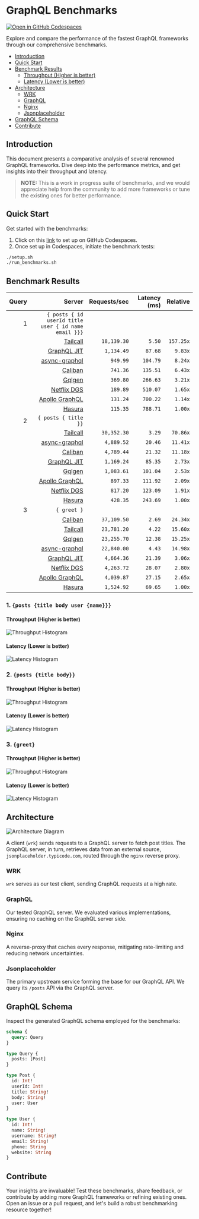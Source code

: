 # GraphQL Benchmarks <!-- omit from toc -->

[![Open in GitHub Codespaces](https://github.com/codespaces/badge.svg)](https://codespaces.new/tailcallhq/graphql-benchmarks)

Explore and compare the performance of the fastest GraphQL frameworks through our comprehensive benchmarks.

- [Introduction](#introduction)
- [Quick Start](#quick-start)
- [Benchmark Results](#benchmark-results)
  - [Throughput (Higher is better)](#throughput-higher-is-better)
  - [Latency (Lower is better)](#latency-lower-is-better)
- [Architecture](#architecture)
  - [WRK](#wrk)
  - [GraphQL](#graphql)
  - [Nginx](#nginx)
  - [Jsonplaceholder](#jsonplaceholder)
- [GraphQL Schema](#graphql-schema)
- [Contribute](#contribute)

[Tailcall]: https://github.com/tailcallhq/tailcall
[Gqlgen]: https://github.com/99designs/gqlgen
[Apollo GraphQL]: https://github.com/apollographql/apollo-server
[Netflix DGS]: https://github.com/netflix/dgs-framework
[Caliban]: https://github.com/ghostdogpr/caliban
[async-graphql]: https://github.com/async-graphql/async-graphql
[Hasura]: https://github.com/hasura/graphql-engine
[GraphQL JIT]: https://github.com/zalando-incubator/graphql-jit

## Introduction

This document presents a comparative analysis of several renowned GraphQL frameworks. Dive deep into the performance metrics, and get insights into their throughput and latency.

> **NOTE:** This is a work in progress suite of benchmarks, and we would appreciate help from the community to add more frameworks or tune the existing ones for better performance.

## Quick Start

Get started with the benchmarks:

1. Click on this [link](https://codespaces.new/tailcallhq/graphql-benchmarks) to set up on GitHub Codespaces.
2. Once set up in Codespaces, initiate the benchmark tests:

```bash
./setup.sh
./run_benchmarks.sh
```

## Benchmark Results

<!-- PERFORMANCE_RESULTS_START -->

| Query | Server | Requests/sec | Latency (ms) | Relative |
|-------:|--------:|--------------:|--------------:|---------:|
| 1 | `{ posts { id userId title user { id name email }}}` |
|| [Tailcall] | `18,139.30` | `5.50` | `157.25x` |
|| [GraphQL JIT] | `1,134.49` | `87.68` | `9.83x` |
|| [async-graphql] | `949.99` | `104.79` | `8.24x` |
|| [Caliban] | `741.36` | `135.51` | `6.43x` |
|| [Gqlgen] | `369.80` | `266.63` | `3.21x` |
|| [Netflix DGS] | `189.89` | `510.07` | `1.65x` |
|| [Apollo GraphQL] | `131.24` | `700.22` | `1.14x` |
|| [Hasura] | `115.35` | `788.71` | `1.00x` |
| 2 | `{ posts { title }}` |
|| [Tailcall] | `30,352.30` | `3.29` | `70.86x` |
|| [async-graphql] | `4,889.52` | `20.46` | `11.41x` |
|| [Caliban] | `4,789.44` | `21.32` | `11.18x` |
|| [GraphQL JIT] | `1,169.24` | `85.35` | `2.73x` |
|| [Gqlgen] | `1,083.61` | `101.04` | `2.53x` |
|| [Apollo GraphQL] | `897.33` | `111.92` | `2.09x` |
|| [Netflix DGS] | `817.20` | `123.09` | `1.91x` |
|| [Hasura] | `428.35` | `243.69` | `1.00x` |
| 3 | `{ greet }` |
|| [Caliban] | `37,109.50` | `2.69` | `24.34x` |
|| [Tailcall] | `23,781.20` | `4.22` | `15.60x` |
|| [Gqlgen] | `23,255.70` | `12.38` | `15.25x` |
|| [async-graphql] | `22,840.00` | `4.43` | `14.98x` |
|| [GraphQL JIT] | `4,664.36` | `21.39` | `3.06x` |
|| [Netflix DGS] | `4,263.72` | `28.07` | `2.80x` |
|| [Apollo GraphQL] | `4,039.87` | `27.15` | `2.65x` |
|| [Hasura] | `1,524.92` | `69.65` | `1.00x` |

<!-- PERFORMANCE_RESULTS_END -->



### 1. `{posts {title body user {name}}}`
#### Throughput (Higher is better)

![Throughput Histogram](assets/req_sec_histogram1.png)

#### Latency (Lower is better)

![Latency Histogram](assets/latency_histogram1.png)

### 2. `{posts {title body}}`
#### Throughput (Higher is better)

![Throughput Histogram](assets/req_sec_histogram2.png)

#### Latency (Lower is better)

![Latency Histogram](assets/latency_histogram2.png)

### 3. `{greet}`
#### Throughput (Higher is better)

![Throughput Histogram](assets/req_sec_histogram3.png)

#### Latency (Lower is better)

![Latency Histogram](assets/latency_histogram3.png)

## Architecture

![Architecture Diagram](assets/architecture.png)

A client (`wrk`) sends requests to a GraphQL server to fetch post titles. The GraphQL server, in turn, retrieves data from an external source, `jsonplaceholder.typicode.com`, routed through the `nginx` reverse proxy.

### WRK

`wrk` serves as our test client, sending GraphQL requests at a high rate.

### GraphQL

Our tested GraphQL server. We evaluated various implementations, ensuring no caching on the GraphQL server side.

### Nginx

A reverse-proxy that caches every response, mitigating rate-limiting and reducing network uncertainties.

### Jsonplaceholder

The primary upstream service forming the base for our GraphQL API. We query its `/posts` API via the GraphQL server.

## GraphQL Schema

Inspect the generated GraphQL schema employed for the benchmarks:

```graphql
schema {
  query: Query
}

type Query {
  posts: [Post]
}

type Post {
  id: Int!
  userId: Int!
  title: String!
  body: String!
  user: User
}

type User {
  id: Int!
  name: String!
  username: String!
  email: String!
  phone: String
  website: String
}
```

## Contribute

Your insights are invaluable! Test these benchmarks, share feedback, or contribute by adding more GraphQL frameworks or refining existing ones. Open an issue or a pull request, and let's build a robust benchmarking resource together!
